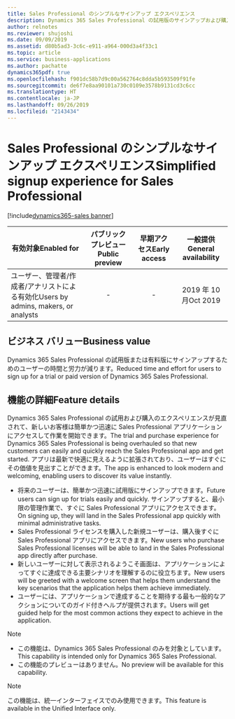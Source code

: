 ```yaml
---
title: Sales Professional のシンプルなサインアップ エクスペリエンス
description: Dynamics 365 Sales Professional の試用版のサインアップおよび購入エクスペリエンスの簡素化
author: relnotes
ms.reviewer: shujoshi
ms.date: 09/09/2019
ms.assetid: d80b5ad3-3c6c-e911-a964-000d3a4f33c1
ms.topic: article
ms.service: business-applications
ms.author: pachatte
dynamics365pdf: true
ms.openlocfilehash: f901dc58b7d9c00a562764c8dda5b593509f91fe
ms.sourcegitcommit: de6f7e8aa90101a730c0109e3578b9131cd3c6cc
ms.translationtype: HT
ms.contentlocale: ja-JP
ms.lasthandoff: 09/26/2019
ms.locfileid: "2143434"
---
```

# <a name="simplified-signup-experience-for-sales-professional"></a><span data-ttu-id="04050-103">Sales Professional のシンプルなサインアップ エクスペリエンス</span><span class="sxs-lookup"><span data-stu-id="04050-103">Simplified signup experience for Sales Professional</span></span>
[!include[dynamics365-sales banner](../includes/dynamics365-sales.md)]

| <span data-ttu-id="04050-104">有効対象</span><span class="sxs-lookup"><span data-stu-id="04050-104">Enabled for</span></span>    |  <span data-ttu-id="04050-105">パブリック プレビュー</span><span class="sxs-lookup"><span data-stu-id="04050-105">Public preview</span></span> | <span data-ttu-id="04050-106">早期アクセス</span><span class="sxs-lookup"><span data-stu-id="04050-106">Early access</span></span> | <span data-ttu-id="04050-107">一般提供</span><span class="sxs-lookup"><span data-stu-id="04050-107">General availability</span></span> | 
| ---------- | :----------: |:----------: |:----------: |
|<span data-ttu-id="04050-108">ユーザー、管理者/作成者/アナリストによる有効化</span><span class="sxs-lookup"><span data-stu-id="04050-108">Users by admins, makers, or analysts</span></span>|-|-| <span data-ttu-id="04050-109">2019 年 10 月</span><span class="sxs-lookup"><span data-stu-id="04050-109">Oct 2019</span></span>|


## <a name="business-value"></a><span data-ttu-id="04050-110">ビジネス バリュー</span><span class="sxs-lookup"><span data-stu-id="04050-110">Business value</span></span>
<!-- bv start -->
<span data-ttu-id="04050-111">Dynamics 365 Sales Professional の試用版または有料版にサインアップするためのユーザーの時間と労力が減ります。</span><span class="sxs-lookup"><span data-stu-id="04050-111">Reduced time and effort for users to sign up for a trial or paid version of Dynamics 365 Sales Professional.</span></span>
<!-- bv end -->



## <a name="feature-details"></a><span data-ttu-id="04050-112">機能の詳細</span><span class="sxs-lookup"><span data-stu-id="04050-112">Feature details</span></span>
<!--feature detail start -->
<span data-ttu-id="04050-113">Dynamics 365 Sales Professional の試用および購入のエクスペリエンスが見直されて、新しいお客様は簡単かつ迅速に Sales Professional アプリケーションにアクセスして作業を開始できます。</span><span class="sxs-lookup"><span data-stu-id="04050-113">The trial and purchase experience for Dynamics 365 Sales Professional is being overhauled so that new customers can easily and quickly reach the Sales Professional app and get started.</span></span> <span data-ttu-id="04050-114">アプリは最新で快適に見えるように拡張されており、ユーザーはすぐにその価値を見出すことができます。</span><span class="sxs-lookup"><span data-stu-id="04050-114">The app is enhanced to look modern and welcoming, enabling users to discover its value instantly.</span></span> 

 -  <span data-ttu-id="04050-115">将来のユーザーは、簡単かつ迅速に試用版にサインアップできます。</span><span class="sxs-lookup"><span data-stu-id="04050-115">Future users can sign up for trials easily and quickly.</span></span> <span data-ttu-id="04050-116">サインアップすると、最小限の管理作業で、すぐに Sales Professional アプリにアクセスできます。</span><span class="sxs-lookup"><span data-stu-id="04050-116">On signing up, they will land in the Sales Professional app quickly with minimal administrative tasks.</span></span>  
 -  <span data-ttu-id="04050-117">Sales Professional ライセンスを購入した新規ユーザーは、購入後すぐに Sales Professional アプリにアクセスできます。</span><span class="sxs-lookup"><span data-stu-id="04050-117">New users who purchase Sales Professional licenses will be able to land in the Sales Professional app directly after purchase.</span></span>  
 -  <span data-ttu-id="04050-118">新しいユーザーに対して表示されるようこそ画面は、アプリケーションによってすぐに達成できる主要シナリオを理解するのに役立ちます。</span><span class="sxs-lookup"><span data-stu-id="04050-118">New users will be greeted with a welcome screen that helps them understand the key scenarios that the application helps them achieve immediately.</span></span>  
 -  <span data-ttu-id="04050-119">ユーザーには、アプリケーションで達成することを期待する最も一般的なアクションについてのガイド付きヘルプが提供されます。</span><span class="sxs-lookup"><span data-stu-id="04050-119">Users will get guided help for the most common actions they expect to achieve in the application.</span></span> 

> [!NOTE] 
> - <span data-ttu-id="04050-120">この機能は、Dynamics 365 Sales Professional のみを対象としています。</span><span class="sxs-lookup"><span data-stu-id="04050-120">This capability is intended only for Dynamics 365 Sales Professional.</span></span> </br>
> - <span data-ttu-id="04050-121">この機能のプレビューはありません。</span><span class="sxs-lookup"><span data-stu-id="04050-121">No preview will be available for this capability.</span></span>
<!--feature detail end -->


> [!NOTE]
> <span data-ttu-id="04050-122">この機能は、統一インターフェイスでのみ使用できます。</span><span class="sxs-lookup"><span data-stu-id="04050-122">This feature is available in the Unified Interface only.</span></span>








